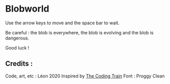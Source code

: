 # Blobworld

Use the arrow keys to move and the space bar to wait.

Be careful : the blob is everywhere, the blob is evolving and the blob is dangerous.

Good luck !


## Credits :

Code, art, etc : Léon 2020
Inspired by [The Coding Train](https://www.youtube.com/watch?v=0ZONMNUKTfU)
Font : Proggy Clean
